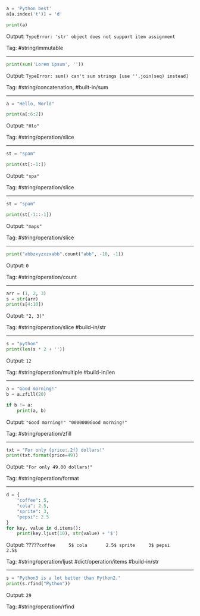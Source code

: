 ```python
a = 'Python best'
a[a.index('t')] = 'd'

print(a)
```
Output: `TypeError: 'str' object does not support item assignment`

Tag: #string/immutable

---
```python
print(sum('Lorem ipsum', ''))
```
Output: `TypeError: sum() can't sum strings [use ''.join(seq) instead]`

Tag: #string/concatenation, #built-in/sum

---
```python
a = "Hello, World"

print(a[:6:2])
```
Output: `"Hlo"`

Tag: #string/operation/slice

---
```python
st = "spam"

print(st[:-1:])
```
Output: `"spa"`

Tag: #string/operation/slice

---
```python
st = "spam"

print(st[-1::-1])
```
Output: `"maps"`

Tag: #string/operation/slice

---
```python
print("abbzxyzxzxabb".count("abb", -10, -1))
```
Output: `0`

Tag: #string/operation/count

---
```python
arr = (1, 2, 3)
s = str(arr)
print(s[4:10])
```
Output: `"2, 3)"`

Tag: #string/operation/slice #build-in/str

---
```python
s = "python"
print(len(s * 2 + ''))
```
Output: `12`

Tag: #string/operation/multiple #build-in/len

---
```python
a = "Good morning!"
b = a.zfill(20)

if b != a:
    print(a, b)
```
Output: `"Good morning!" "0000000Good morning!"`

Tag: #string/operation/zfill

---
```python
txt = "For only {price:.2f} dollars!"
print(txt.format(price=49)) 
```
Output: `"For only 49.00 dollars!"`

Tag: #string/operation/format

---
```python
d = {
    "coffee": 5,
    "cola": 2.5,
    "sprite": 3,
    "pepsi": 2.5
}
for key, value in d.items():
    print(key.ljust(10), str(value) + '$')
```
Output: ?????`coffee     5$
cola       2.5$
sprite     3$
pepsi      2.5$`

Tag: #string/operation/ljust #dict/operation/items #build-in/str

---
```python
s = "Python3 is a lot better than Python2."
print(s.rfind("Python"))
```
Output: `29`

Tag: #string/operation/rfind